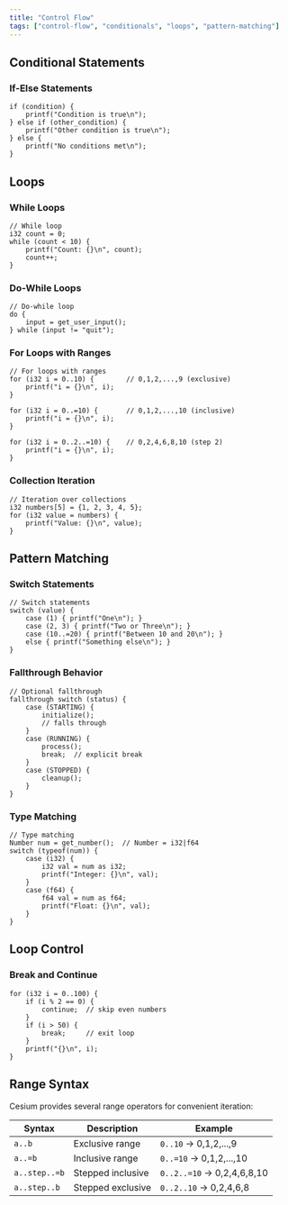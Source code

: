 ```yaml
---
title: "Control Flow"
tags: ["control-flow", "conditionals", "loops", "pattern-matching"]
---
```


## Conditional Statements

### If-Else Statements

```cesium
if (condition) {
    printf("Condition is true\n");
} else if (other_condition) {
    printf("Other condition is true\n");
} else {
    printf("No conditions met\n");
}
```

## Loops

### While Loops

```cesium
// While loop
i32 count = 0;
while (count < 10) {
    printf("Count: {}\n", count);
    count++;
}
```

### Do-While Loops

```cesium
// Do-while loop
do {
    input = get_user_input();
} while (input != "quit");
```

### For Loops with Ranges

```cesium
// For loops with ranges
for (i32 i = 0..10) {        // 0,1,2,...,9 (exclusive)
    printf("i = {}\n", i);
}

for (i32 i = 0..=10) {       // 0,1,2,...,10 (inclusive)
    printf("i = {}\n", i);
}

for (i32 i = 0..2..=10) {    // 0,2,4,6,8,10 (step 2)
    printf("i = {}\n", i);
}
```

### Collection Iteration

```cesium
// Iteration over collections
i32 numbers[5] = {1, 2, 3, 4, 5};
for (i32 value = numbers) {
    printf("Value: {}\n", value);
}
```

## Pattern Matching

### Switch Statements

```cesium
// Switch statements
switch (value) {
    case (1) { printf("One\n"); }
    case (2, 3) { printf("Two or Three\n"); }
    case (10..=20) { printf("Between 10 and 20\n"); }
    else { printf("Something else\n"); }
}
```

### Fallthrough Behavior

```cesium
// Optional fallthrough
fallthrough switch (status) {
    case (STARTING) {
        initialize();
        // falls through
    }
    case (RUNNING) {
        process();
        break;  // explicit break
    }
    case (STOPPED) {
        cleanup();
    }
}
```

### Type Matching

```cesium
// Type matching
Number num = get_number();  // Number = i32|f64
switch (typeof(num)) {
    case (i32) {
        i32 val = num as i32;
        printf("Integer: {}\n", val);
    }
    case (f64) {
        f64 val = num as f64;
        printf("Float: {}\n", val);
    }
}
```

## Loop Control

### Break and Continue

```cesium
for (i32 i = 0..100) {
    if (i % 2 == 0) {
        continue;  // skip even numbers
    }
    if (i > 50) {
        break;     // exit loop
    }
    printf("{}\n", i);
}
```

## Range Syntax

Cesium provides several range operators for convenient iteration:

| Syntax | Description | Example |
|--------|-------------|---------|
| `a..b` | Exclusive range | `0..10` → 0,1,2,...,9 |
| `a..=b` | Inclusive range | `0..=10` → 0,1,2,...,10 |
| `a..step..=b` | Stepped inclusive | `0..2..=10` → 0,2,4,6,8,10 |
| `a..step..b` | Stepped exclusive | `0..2..10` → 0,2,4,6,8 |
